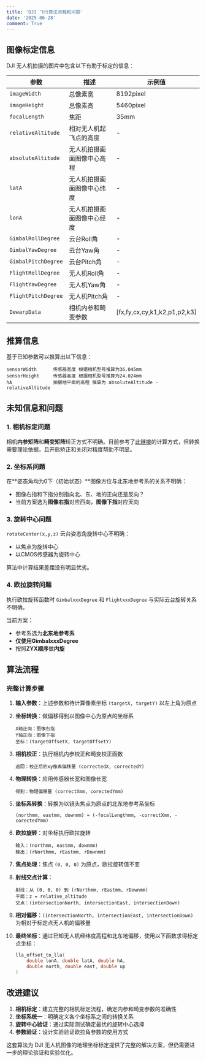```yaml
---
title: 'DJI 飞行算法流程和问题'
date: '2025-06-28'
comment: True
---
```


## 图像标定信息

DJI 无人机拍摄的图片中包含以下有助于标定的信息：

| 参数 | 描述 | 示例值 |
|------|------|--------|
| `imageWidth` | 总像素宽 | 8192pixel |
| `imageHeight` | 总像素高 | 5460pixel |
| `focalLength` | 焦距 | 35mm |
| `relativeAltitude` | 相对无人机起飞点的高度 | - |
| `absoluteAltitude` | 无人机拍摄画面图像中心高程 | - |
| `latA` | 无人机拍摄画面图像中心纬度 | - |
| `lonA` | 无人机拍摄画面图像中心经度 | - |
| `GimbalRollDegree` | 云台Roll角 | - |
| `GimbalYawDegree` | 云台Yaw角 | - |
| `GimbalPitchDegree` | 云台Pitch角 | - |
| `FlightRollDegree` | 无人机Roll角 | - |
| `FlightYawDegree` | 无人机Yaw角 | - |
| `FlightPitchDegree` | 无人机Pitch角 | - |
| `DewarpData` | 相机内参和畸变参数 | [fx,fy,cx,cy,k1,k2,p1,p2,k3] |

## 推算信息

基于已知参数可以推算出以下信息：

```
sensorWidth      传感器宽度 根据相机型号推算为36.045mm
sensorHeight     传感器高度 根据相机型号推算为24.024mm
hA               拍摄地平面的高程 推算为 absoluteAltitude - relativeAltitude
```

## 未知信息和问题

### 1. 相机标定问题

相机**内参矩阵**和**畸变矩阵**矫正方式不明确。目前参考了[此链接](https://zhuanlan.zhihu.com/p/68269214)的计算方式，但转换需要理论依据，且开启矫正和关闭对精度帮助不明显。

### 2. 坐标系问题

在**姿态角均为0下（初始状态）**图像方位与北东地参考系的关系不明确：

- 图像右指和下指分别指向北、东、地的正向还是反向？
- 当前方案选为**图像右指**对应西向，**图像下指**对应天向

### 3. 旋转中心问题

`rotateCenter(x,y,z)` 云台姿态角旋转中心不明确：

- 以焦点为旋转中心
- 以CMOS传感器为旋转中心

算法中计算结果差距没有明显优劣。

### 4. 欧拉旋转问题

执行欧拉旋转函数时 `GimbalxxxDegree` 和 `FlightxxxDegree` 与实际云台旋转关系不明确。

当前方案：
- 参考系选为**北东地参考系**
- **仅使用GimbalxxxDegree**
- 按照**ZYX顺序**做**内旋**

## 算法流程

### 完整计算步骤

1. **输入参数**：上述参数和待计算像素坐标 `(targetX, targetY)` 以左上角为原点

2. **坐标转换**：做偏移得到以图像中心为原点的坐标系
   ```
   X轴正向：图像右指
   Y轴正向：图像下指
   坐标：(targetOffsetX, targetOffsetY)
   ```

3. **相机校正**：执行相机内参校正和畸变校正函数
   ```
   返回：校正后的xy像素偏移量 (correctedX, correctedY)
   ```

4. **物理转换**：应用传感器长宽和图像长宽
   ```
   得到：物理偏移量 (correctXmm, corectedYmm)
   ```

5. **坐标系转换**：转换为以镜头焦点为原点的北东地参考系坐标
   ```
   (northmm, eastmm, downmm) = (-focalLengthmm, -correctXmm, -corectedYmm)
   ```

6. **欧拉旋转**：对坐标执行欧拉旋转
   ```
   输入：(northmm, eastmm, downmm)
   输出：(rNorthmm, rEastmm, rDownmm)
   ```

7. **焦点处理**：焦点 `(0, 0, 0)` 为原点，欧拉旋转值不变

8. **射线交点计算**：
   ```
   射线：从 (0, 0, 0) 到 (rNorthmm, rEastmm, rDownmm)
   平面：z = relative_altitude
   交点：(intersectionNorth, intersectionEast, intersectionDown)
   ```

9. **相对偏移**：`(intersectionNorth, intersectionEast, intersectionDown)` 为相对于标定点无人机的偏移量

10. **最终坐标**：通过已知无人机经纬度高程和北东地偏移，使用以下函数求得标定点坐标：
    ```c
    lla_offset_to_lla(
        double lonA, double latA, double hA,
        double north, double east, double up
    )
    ```

## 改进建议

1. **相机标定**：建立完整的相机标定流程，确定内参和畸变参数的准确性
2. **坐标系统一**：明确定义各个坐标系之间的转换关系
3. **旋转中心验证**：通过实际测试确定最优的旋转中心选择
4. **参数验证**：设计实验验证欧拉角参数的使用方式

这套算法为 DJI 无人机图像的地理坐标标定提供了完整的解决方案，但仍需要进一步的理论验证和实验优化。